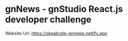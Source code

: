 # gnNews - gnStudio React.js developer challenge

Website Url: https://skeabrate-gnnews.netlify.app
